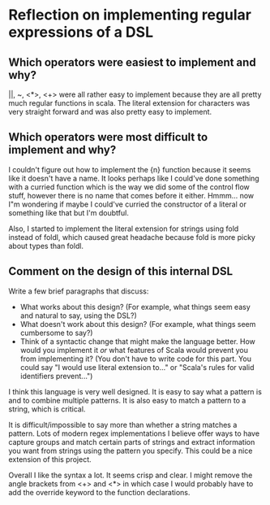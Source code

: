 # Reflection on implementing regular expressions of a DSL

## Which operators were easiest to implement and why?
||, ~, <*>, <+> were all rather easy to implement because they are all pretty
much regular functions in scala.  The literal extension for characters was very
straight forward and was also pretty easy to implement.
## Which operators were most difficult to implement and why?
I couldn't figure out how to implement the {n}
function because it seems like it doesn't have a name.  It looks perhaps like I
could've done something with a curried function which is the way we did some of
the control flow stuff, however there is no name that comes before it either.
Hmmm... now I"m wondering if maybe I could've curried the constructor of a literal
or something like that but I'm doubtful. 

Also, I started to implement the literal
extension for strings using fold instead of foldl, which caused great headache
because fold is more picky about types than foldl.
## Comment on the design of this internal DSL

Write a few brief paragraphs that discuss:
   + What works about this design? (For example, what things seem easy and
   natural to say, using the DSL?)
   + What doesn't work about this design? (For example, what things seem
   cumbersome to say?)
   + Think of a syntactic change that might make the language better. How would
   you implement it _or_ what features of Scala would prevent you from
   implementing it? (You don't have to write code for this part. You could say
   "I would use literal extension to..." or "Scala's rules for valid
   identifiers prevent...")

   I think this language is very well designed.  It is easy to say what a pattern
   is and to combine multiple patterns. It is also easy to match a pattern to
   a string, which is critical.  

   It is difficult/impossible to say more than whether a string matches a pattern.
   Lots of modern regex implementations I believe offer ways to have capture
   groups and match certain parts of strings and extract information you want
   from strings using the pattern you specify.  This could be a nice extension
   of this project.

   Overall I like the syntax a lot.  It seems crisp and clear.  I might remove
   the angle brackets from <+> and <*> in which case I would probably have to
   add the override keyword to the function declarations.